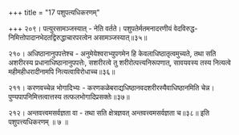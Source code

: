 +++
title = "17 पशुपत्यधिकरणम्"

+++
२०९। पत्युरसामञ्जस्यात् - नेति वर्तते। पशुपतेर्मतमनादरणीयं वेदविरुद्ध-  
निमित्तोपादानभेदतद्विरुद्धाचारपरत्वेन असामञ्जस्यात्॥३५॥

२१०। अधिष्ठानानुपपत्तेश्च - अनुमेयेश्वराभ्युपगमेन हि केवलाधिष्ठातृत्वमुच्यते, तथा सति  
अशरीरस्य प्रधानाधिष्ठानानुपपत्तेः, सशरीरत्वे तु शरीरोत्पत्त्यनिरूपणात्, सावयवस्य तस्य नित्यत्वे  
महीमहीधरादीनामपि नित्यत्वाविरोधाच्च॥३६॥

२११। करणवच्चेन्न भोगादिभ्यः - करणकळेबराद्यधिष्ठानवदशरीरस्यैवाधिष्ठानमिति चेन्न।  
पुण्यपापनिमित्तत्वात्तस्य तत्फलभोगादिप्रसक्तेः॥३७॥

२१२। अन्तवत्त्वमसर्वज्ञता वा - तथा सति क्षेत्रज्ञवत् अन्तवत्त्वमसर्वज्ञता च॥३८॥ इति  
पशुपत्त्यधिकरणम् ॥ ७ ॥